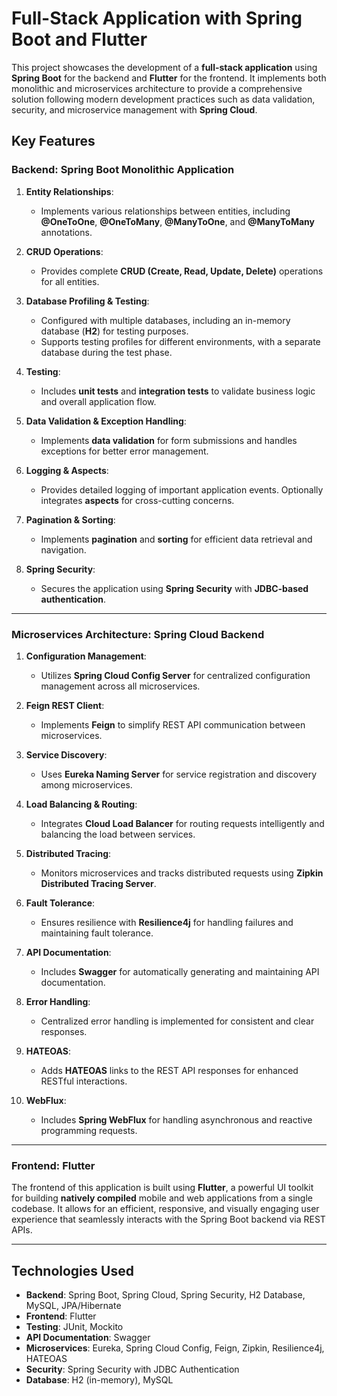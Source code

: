 # Full-Stack Application with Spring Boot and Flutter

This project showcases the development of a **full-stack application** using **Spring Boot** for the backend and **Flutter** for the frontend. It implements both monolithic and microservices architecture to provide a comprehensive solution following modern development practices such as data validation, security, and microservice management with **Spring Cloud**.

## Key Features

### Backend: Spring Boot Monolithic Application

1. **Entity Relationships**: 
   - Implements various relationships between entities, including **@OneToOne**, **@OneToMany**, **@ManyToOne**, and **@ManyToMany** annotations.

2. **CRUD Operations**: 
   - Provides complete **CRUD (Create, Read, Update, Delete)** operations for all entities.

3. **Database Profiling & Testing**:
   - Configured with multiple databases, including an in-memory database (**H2**) for testing purposes.
   - Supports testing profiles for different environments, with a separate database during the test phase.

4. **Testing**:
   - Includes **unit tests** and **integration tests** to validate business logic and overall application flow.

5. **Data Validation & Exception Handling**:
   - Implements **data validation** for form submissions and handles exceptions for better error management.

6. **Logging & Aspects**:
   - Provides detailed logging of important application events. Optionally integrates **aspects** for cross-cutting concerns.

7. **Pagination & Sorting**:
   - Implements **pagination** and **sorting** for efficient data retrieval and navigation.

8. **Spring Security**:
   - Secures the application using **Spring Security** with **JDBC-based authentication**.

---

### Microservices Architecture: Spring Cloud Backend

1. **Configuration Management**:
   - Utilizes **Spring Cloud Config Server** for centralized configuration management across all microservices.

2. **Feign REST Client**:
   - Implements **Feign** to simplify REST API communication between microservices.

3. **Service Discovery**:
   - Uses **Eureka Naming Server** for service registration and discovery among microservices.

4. **Load Balancing & Routing**:
   - Integrates **Cloud Load Balancer** for routing requests intelligently and balancing the load between services.

5. **Distributed Tracing**:
   - Monitors microservices and tracks distributed requests using **Zipkin Distributed Tracing Server**.

6. **Fault Tolerance**:
   - Ensures resilience with **Resilience4j** for handling failures and maintaining fault tolerance.

7. **API Documentation**:
   - Includes **Swagger** for automatically generating and maintaining API documentation.

8. **Error Handling**:
   - Centralized error handling is implemented for consistent and clear responses.

9. **HATEOAS**:
   - Adds **HATEOAS** links to the REST API responses for enhanced RESTful interactions.

10. **WebFlux**:
    - Includes **Spring WebFlux** for handling asynchronous and reactive programming requests.

---

### Frontend: Flutter

The frontend of this application is built using **Flutter**, a powerful UI toolkit for building **natively compiled** mobile and web applications from a single codebase. It allows for an efficient, responsive, and visually engaging user experience that seamlessly interacts with the Spring Boot backend via REST APIs.

---

## Technologies Used

- **Backend**: Spring Boot, Spring Cloud, Spring Security, H2 Database, MySQL, JPA/Hibernate
- **Frontend**: Flutter
- **Testing**: JUnit, Mockito
- **API Documentation**: Swagger
- **Microservices**: Eureka, Spring Cloud Config, Feign, Zipkin, Resilience4j, HATEOAS
- **Security**: Spring Security with JDBC Authentication
- **Database**: H2 (in-memory), MySQL
